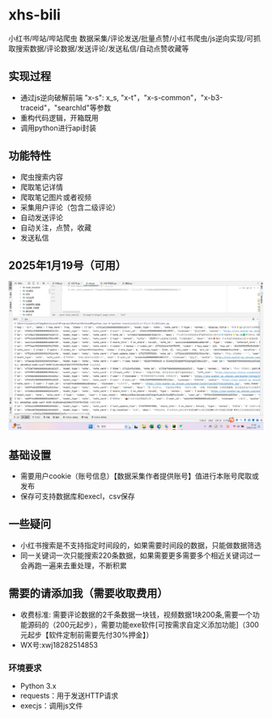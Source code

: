 # xhs-bili
小红书/哔站/哔站爬虫 数据采集/评论发送/批量点赞/小红书爬虫/js逆向实现/可抓取搜索数据/评论数据/发送评论/发送私信/自动点赞收藏等
## 实现过程
- 通过js逆向破解前端 "x-s": x_s, "x-t"，"x-s-common"，"x-b3-traceid"，"searchId"等参数
- 重构代码逻辑，开箱既用
- 调用python进行api封装
## 功能特性
- 爬虫搜索内容
- 爬取笔记详情
- 爬取笔记图片或者视频
- 采集用户评论（包含二级评论）
- 自动发送评论
- 自动关注，点赞，收藏
- 发送私信
## 2025年1月19号（可用）
![image](https://github.com/uesrsxwj/XHS/blob/main/%E5%B0%8F%E7%BA%A2%E4%B9%A6%E5%B1%95%E7%A4%BA%E5%9B%BE.png)
## 基础设置
- 需要用户cookie（账号信息）【数据采集作者提供账号】值进行本账号爬取或发布
- 保存可支持数据库和execl，csv保存
## 一些疑问
- 小红书搜索是不支持指定时间段的，如果需要时间段的数据，只能做数据筛选
- 同一关键词一次只能搜索220条数据，如果需要更多需要多个相近关键词过一会再跑一遍来去重处理，不断积累
## 需要的请添加我（需要收取费用）
- 收费标准: 需要评论数据的2千条数据一块钱，视频数据1块200条,需要一个功能源码的（200元起步），需要功能exe软件[可按需求自定义添加功能]（300元起步【软件定制前需要先付30%押金】）
- WX号:xwj18282514853
### 环境要求
- Python 3.x
- requests：用于发送HTTP请求
- execjs：调用js文件
